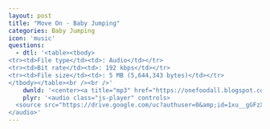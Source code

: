 ```yaml
---
layout: post
title: "Move On - Baby Jumping"
categories: Baby Jumping
icon: 'music'
questions:
  - dtl: '<table><tbody>
<tr><td>File type</td><td>: Audio</td></tr>
<tr><td>Bit rate</td><td>: 192 kbps</td></tr>
<tr><td>File size</td><td>: 5 MB (5,644,343 bytes)</td></tr>
</tbody></table><br /><br />'
    dwnld: '<center><a title="mp3" href="https://onefoodall.blogspot.com/2019/09/blog-post_6.html?u=U2FsdGVkX19JJjkCb6zotgi2zwa1QllzuCSGqtvdM4slauQX4ZZYhgyPV%2FTkstQ6XyjMP8gtUkil6ySl8e7WZIksrhCI5Rt1Tq4sa%2Frm3vpyP7w0oCW2FUVOSZGPP51oxQ5VgQ3V2xnMO8H8SHRHAly6xgk8QtjO341z9XbOCO0y1eyXcB%2BRGzOSZ2m4xx9s" class="ut" target="_blank"><span class="feather-icon icon-download"> Download</span></a></center><br /><br />'
    plyr: '<audio class="js-player" controls>
  <source src="https://drive.google.com/uc?authuser=0&amp;id=1xu__gGFzXb2RY4x7Tup6qTOcZ-qndQEi&amp;export=download" type="audio/mp3">
</audio>'
---
```

